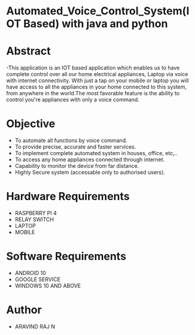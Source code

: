 
# Automated_Voice_Control_System(IOT Based) with java and python

# Abstract
-This application is an IOT based application which enables us to have complete control over all our home electrical appliances, Laptop via voice with internet connectivity. With just a tap on your mobile or laptop you will have access to all the appliances in your home connected to this system, from anywhere in the world.The most favorable feature is the ability to control you're appliances with only a voice command.

# Objective
- To automate all functions by voice command.
- To provide precise, accurate and faster services.
- To implement complete automated system in houses, office, etc,..
- To access any home appliances connected through internet.
- Capability to monitor the device from far distance.
- Highly Secure system (accessable only to authorised users).

# Hardware Requirements
- RASPBERRY PI 4
- RELAY SWITCH
- LAPTOP
- MOBILE

# Software Requirements
- ANDROID 10 
- GOOGLE SERVICE
- WINDOWS 10 AND ABOVE

# Author
- ARAVIND RAJ N
